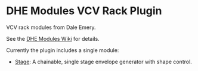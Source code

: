 
# DHE Modules VCV Rack Plugin

VCV rack modules from Dale Emery.

See the [DHE Modules Wiki](https://github.com/dhemery/DHE-Modules/wiki/) for details.

Currently the plugin includes a single module:

- [Stage](https://github.com/dhemery/DHE-Modules/wiki/Stage): A chainable, single stage envelope generator with shape control.

